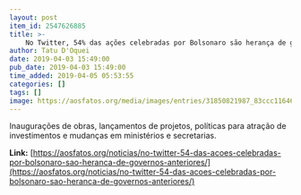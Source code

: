 ```yaml
---
layout: post
item_id: 2547626885
title: >-
    No Twitter, 54% das ações celebradas por Bolsonaro são herança de governos anteriores
author: Tatu D'Oquei
date: 2019-04-03 15:49:00
pub_date: 2019-04-03 15:49:00
time_added: 2019-04-05 05:53:55
categories: []
tags: []
image: https://aosfatos.org/media/images/entries/31850821987_83ccc11646_o.jpg.1860x1080_q85_box-643%2C409%2C2665%2C1583_crop_upscale.jpg
---
```


Inaugurações de obras, lançamentos de projetos, políticas para atração de investimentos e mudanças em ministérios e secretarias.

**Link:** [https://aosfatos.org/noticias/no-twitter-54-das-acoes-celebradas-por-bolsonaro-sao-heranca-de-governos-anteriores/](https://aosfatos.org/noticias/no-twitter-54-das-acoes-celebradas-por-bolsonaro-sao-heranca-de-governos-anteriores/)

